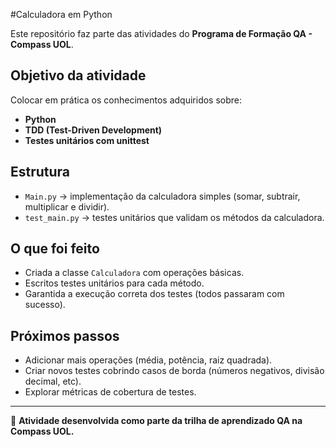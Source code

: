 #Calculadora em Python 

Este repositório faz parte das atividades do **Programa de Formação QA - Compass UOL**.

## Objetivo da atividade
Colocar em prática os conhecimentos adquiridos sobre:
- **Python**
- **TDD (Test-Driven Development)**
- **Testes unitários com unittest**

## Estrutura
- `Main.py` → implementação da calculadora simples (somar, subtrair, multiplicar e dividir).
- `test_main.py` → testes unitários que validam os métodos da calculadora.

##  O que foi feito
- Criada a classe `Calculadora` com operações básicas.
- Escritos testes unitários para cada método.
- Garantida a execução correta dos testes (todos passaram com sucesso).

## Próximos passos
- Adicionar mais operações (média, potência, raiz quadrada).
- Criar novos testes cobrindo casos de borda (números negativos, divisão decimal, etc).
- Explorar métricas de cobertura de testes.

---

📖 **Atividade desenvolvida como parte da trilha de aprendizado QA na Compass UOL.**
